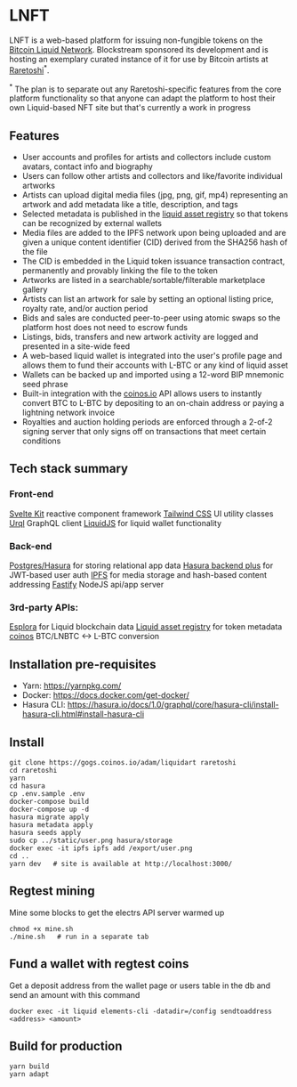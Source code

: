 # LNFT

LNFT is a web-based platform for issuing non-fungible tokens on the [Bitcoin Liquid Network](https://blockstream.com/liquid/). Blockstream sponsored its development and is hosting an exemplary curated instance of it for use by Bitcoin artists at [Raretoshi](https://raretoshi.com)<sup>*</sup>. 

<sup>*</sup> The plan is to separate out any Raretoshi-specific features from the core platform functionality so that anyone can adapt the platform to host their own Liquid-based NFT site but that's currently a work in progress

## Features

 - User accounts and profiles for artists and collectors include custom avatars, contact info and biography
 - Users can follow other artists and collectors and like/favorite individual artworks
 - Artists can upload digital media files (jpg, png, gif, mp4) representing an artwork and add metadata like a title, description, and tags
 - Selected metadata is published in the [liquid asset registry](https://docs.blockstream.com/liquid/developer-guide/proof-of-issuance.html) so that tokens can be recognized by external wallets
 - Media files are added to the IPFS network upon being uploaded and are given a unique content identifier (CID) derived from the SHA256 hash of the file
 - The CID is embedded in the Liquid token issuance transaction contract, permanently and provably linking the file to the token
 - Artworks are listed in a searchable/sortable/filterable marketplace gallery
 - Artists can list an artwork for sale by setting an optional listing price, royalty rate, and/or auction period
 - Bids and sales are conducted peer-to-peer using atomic swaps so the platform host does not need to escrow funds
 - Listings, bids, transfers and new artwork activity are logged and presented in a site-wide feed
 - A web-based liquid wallet is integrated into the user's profile page and allows them to fund their accounts with L-BTC or any kind of liquid asset
 - Wallets can be backed up and imported using a 12-word BIP mnemonic seed phrase
 - Built-in integration with the [coinos.io](https://coinos.io) API allows users to instantly convert BTC to L-BTC by depositing to an on-chain address or paying a lightning network invoice
 - Royalties and auction holding periods are enforced through a 2-of-2 signing server that only signs off on transactions that meet certain conditions

## Tech stack summary

### Front-end
[Svelte Kit](https://github.com/sveltejs/kit) reactive component framework
[Tailwind CSS](https://tailwindcss.com/) UI utility classes
[Urql](https://formidable.com/open-source/urql/) GraphQL client 
[LiquidJS](https://github.com/vulpemventures/liquidjs-lib) for liquid wallet functionality

### Back-end

[Postgres/Hasura](https://hasura.io) for storing relational app data
[Hasura backend plus](https://github.com/nhost/hasura-backend-plus) for JWT-based user auth
[IPFS](https://ipfs.io) for media storage and hash-based content addressing
[Fastify](https://www.fastify.io/) NodeJS api/app server

### 3rd-party APIs:

  [Esplora](https://github.com/Blockstream/esplora/blob/master/API.md) for Liquid blockchain data
  [Liquid asset registry](https://docs.blockstream.com/liquid/developer-guide/proof-of-issuance.html) for token metadata
  [coinos](https://coinos.io/) BTC/LNBTC <-> L-BTC conversion

## Installation pre-requisites

- Yarn: https://yarnpkg.com/
- Docker: https://docs.docker.com/get-docker/
- Hasura CLI: https://hasura.io/docs/1.0/graphql/core/hasura-cli/install-hasura-cli.html#install-hasura-cli

## Install

    git clone https://gogs.coinos.io/adam/liquidart raretoshi
    cd raretoshi
    yarn
    cd hasura
    cp .env.sample .env
    docker-compose build
    docker-compose up -d
    hasura migrate apply
    hasura metadata apply
    hasura seeds apply
    sudo cp ../static/user.png hasura/storage
    docker exec -it ipfs ipfs add /export/user.png
    cd ..
    yarn dev   # site is available at http://localhost:3000/

## Regtest mining

Mine some blocks to get the electrs API server warmed up

    chmod +x mine.sh
    ./mine.sh   # run in a separate tab

## Fund a wallet with regtest coins

Get a deposit address from the wallet page or users table in the db and send an amount with this command

    docker exec -it liquid elements-cli -datadir=/config sendtoaddress <address> <amount>

## Build for production

    yarn build
    yarn adapt
